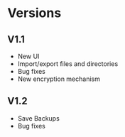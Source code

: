 # Versions
## V1.1
- New UI
- Import/export files and directories
- Bug fixes
- New encryption mechanism

## V1.2
- Save Backups
- Bug fixes
